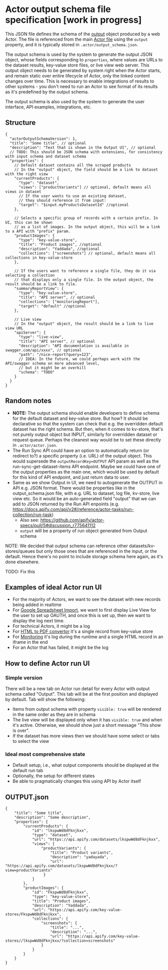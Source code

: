 # Actor output schema file specification [work in progress]

This JSON file defines the schema of the [output](../README.md#output) object produced by a web Actor.
The file is referenced from the main [Actor file](./ACTOR_FILE.md) using the `output` property,
and it is typically stored in `.actor/output_schema.json`.

The output schema is used by the system to generate the
output JSON object,
whose fields corresponding to `properties`, where values are URLs to the dataset results, key-value store files, or live view web server.
This output object needs to be generated by system right when the Actor starts,
and remain static over entire lifecycle of Actor, only the linked content changes over time.
This is necessary to enable integrations of results to other systems - you don't need to run an Actor
to see format of its results as it's predefined by the output schema.

The output schema is also used by the system to generate the user interface, API examples, integrations, etc.

## Structure

```jsonc
{
  "actorOutputSchemaVersion": 1,
  "title": "Some title", // optional
  "description": "Text that is shown in the Output UI", // optional
  // TODO: This should be JSON schema with extensions, for consistency with input schema and dataset schema
  "properties": {
    // Default dataset contains all the scraped products
    // In the "output" object, the field should be a link to dataset with the right view
    "currentProducts": {
      "type": "dataset",
      "views": ["productVariants"] // optional, default means all views in dataset
      // If the user wants to use an existing dataset,
      // they should reference it from input:
      "target": "$input.myProductsDatasetId" //optional
    },

    // Selects a specific group of records with a certain prefix. In UI, this can be shown
    // as a list of images. In the output object, this will be a link to a API with "prefix" param.
    "productImages": {
      "type": "key-value-store",
      "title": "Product images", //optional
      "description": "Yaddada", //optional
      "collections": ["screenshots"] // optional, default means all collections in key-value-store
    },
    
    // If the users want to reference a single file, they do it via selecting a collection
    // that displays only a single file. In the output object, the result should be a link to file.
    "summaryReportView": {
      "type": "key-value-store",
      "title": "API server", // optional
      "collections": ["monitoringReport"],
      "target": "default" //optional
    },

    // Live view
    // In the "output" object, the result should be a link to live view URL
    "apiServer": {
      "type": "live-view",
      "title": "API server", // optional
      "description": "API documentation is available in swagger.com/api/xxxx", // optional
      "path": "/nice-report?query=123",
      // IDEA: In the future, we could perhaps work with the API/swagger schema on more advanced level,
      // but it might be an overkill
      "schema": "TODO"
    }
  }
}
```


## Random notes

- **NOTE:** The output schema should enable developers to define schema for the
  default dataset and key-value store. But how? It should be declarative
  so that the system can check that e.g. the overridden default dataset
  has the right schema. But then, when it comes to kv-store, that's not purely
  output object but INPUT, similarly for overridden dataset or request queue.
  Perhaps the cleanest way would be to set these directly in `.actor/actor.json`.
- The Run Sync API could have an option to automatically return (or redirect to?)
  a specific property (i.e. URL) of the output object.
  This would supersede the `outputRecordKey=OUTPUT` API param as well as
  the run-sync-get-dataset-items API endpoint.
  Maybe we could have one of the output properties as the main one,
  which would be used by default for this kind of API endpoint, and just return
  data to user.
- Same as we show Output in UI, we need to autogenerate the OUTPUT in API e.g. JSON format.
  There would be properties like in the output_schema.json file, with e.g. URL to dataset,
  log file, kv-store, live view etc. So it would be an auto-generated field "output"
  that we can add to JSON returned by the Run API enpoints
  (e.g. https://docs.apify.com/api/v2#/reference/actor-tasks/run-collection/run-task)
  - Also see: https://github.com/apify/actor-specs/pull/5#discussion_r775641112
  - `output` will be a property of run object generated from Output schema

NOTE: We decided that output schema can reference other datasets/kv-stores/queues
but only those ones that are referenced in the input, or the default. Hence
there's no point to include storage schema here again, as it's done elsewhere.

TODO: Fix this


## Examples of ideal Actor run UI

- For the majority of Actors, we want to see the dataset with new records being added in realtime
- For [Google Spreadsheet Import](https://apify.com/lukaskrivka/google-sheets),
  we want to first display Live View for the user to set up OAUTH, and once 
   this is set up, then we want to display the log next time.
- For technical Actors, it might be a log
- For [HTML to PDF convertor](https://apify.com/jancurn/url-to-pdf) it's a single record from key-value store
- For [Monitoring](https://apify.com/apify/monitoring-runner) it's log during the runtime and a single HTML record in an iframe in the end
- For an Actor that has failed, it might be the log

## How to define Actor run UI

### Simple version

There will be a new tab on Actor run detail for every Actor with output schema called "Output".
This tab will be at the first position and displayed by default. Tab will show the following:
- Items from output schema with property `visible: true` will be rendered in the same order
  as they are in schema
- The live view will be displayed only when it has `visible: true` and when it's active.
  Otherwise, we should show just a short message "This show is over".
- If the dataset has more views then we should have some select or tabs to select the view

### Ideal most comprehensive state

- Default setup, i.e., what output components should be displayed at the default run tab
- Optionally, the setup for different states
- Be able to pragmatically changes this using API by Actor itself


## OUTPUT.json

```jsonc
{
    "title": "Some title",
    "description": "Some description",
    "properties": {
        "currentProducts": {
            "id": "lkspwWd8dFknjkxx",
            "type": "dataset",
            "url": "https://api.apify.com/datasets/lkspwWd8dFknjkxx",
            "views": {
                "productVariants": {
                    "title": "Product variants",
                    "description": "yadayada",
                    "url": "https://api.apify.com/datasets/lkspwWd8dFknjkxx/?view=productVariants"
                 }
            }
        },
        "productImages": {
            "id": "FkspwWd8dFknjkxx",
            "type": "key-value-store",
            "title": "Product images",
            "description": "Yaddada",
            "url": "https://api.apify.com/key-value-stores/FkspwWd8dFknjkxx",
            "collections": {
                "screenshots": {
                    "title": "...",
                    "description": "...",
                    "url": "https://api.apify.com/key-value-stores//lkspwWd8dFknjkxx/?collection=screenshots"
                }
            }
        }
    }
}
```

